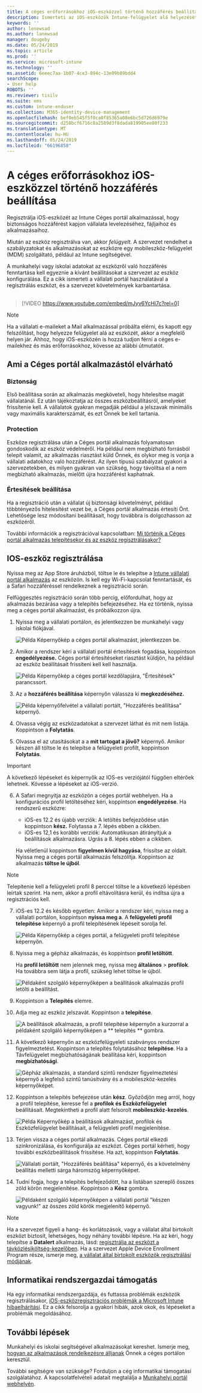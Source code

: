 ```yaml
---
title: A céges erőforrásokhoz iOS-eszközzel történő hozzáférés beállítása | Microsoft Docs
description: Ismerteti az iOS-eszközök Intune-felügyelet alá helyezését
keywords: ''
author: lenewsad
ms.author: lanewsad
manager: dougeby
ms.date: 05/24/2019
ms.topic: article
ms.prod: ''
ms.service: microsoft-intune
ms.technology: ''
ms.assetid: 6eeec7aa-1b07-4ce3-894c-13e09b89bdd4
searchScope:
- User help
ROBOTS: ''
ms.reviewer: tisilv
ms.suite: ems
ms.custom: intune-enduser
ms.collection: M365-identity-device-management
ms.openlocfilehash: bef0eb545f5f0ca0f85365a08e6bc5d726d6979e
ms.sourcegitcommit: d258bcf6716c8a2589d3f8dada819905ee80f233
ms.translationtype: MT
ms.contentlocale: hu-HU
ms.lasthandoff: 05/24/2019
ms.locfileid: "66196858"
---
```

# <a name="set-up-ios-device-access-to-your-company-resources"></a>A céges erőforrásokhoz iOS-eszközzel történő hozzáférés beállítása  

Regisztrálja iOS-eszközét az Intune Céges portál alkalmazással, hogy biztonságos hozzáférést kapjon vállalata levelezéséhez, fájljaihoz és alkalmazásaihoz.

Miután az eszköz regisztrálva van, akkor *felügyelt*. A szervezet rendelhet a szabályzatokat és alkalmazásokat az eszközre egy mobileszköz-felügyelet (MDM) szolgáltató, például az Intune segítségével.  

A munkahelyi vagy iskolai adatokat az eszközről való hozzáférés fenntartása kell egyeznie a kívánt beállításokat a szervezet az eszköz konfigurálása. Ez a cikk ismerteti a vállalati portál használatával a regisztrálás eszközt, és a szervezet követelmények karbantartása.  
</br>
> [!VIDEO https://www.youtube.com/embed/mJyv6YcHi7c?rel=0]

> [!NOTE]
> Ha a vállalati e-maileket a Mail alkalmazással próbálta elérni, és kapott egy felszólítást, hogy helyezze felügyelet alá az eszközét, akkor a megfelelő helyen jár. Ahhoz, hogy iOS-eszközén is hozzá tudjon férni a céges e-mailekhez és más erőforrásokhoz, kövesse az alábbi útmutatót.  

## <a name="what-to-expect-from-the-company-portal-app"></a>Ami a Céges portál alkalmazástól elvárható  

### <a name="security"></a>Biztonság  
Első beállítása során az alkalmazás megköveteli, hogy hitelesítse magát vállalatánál. Ez után tájékoztatja az összes eszközbeállításról, amelyeket frissítenie kell. A vállalatok gyakran megadják például a jelszavak minimális vagy maximális karakterszámát, és ezt Önnek be kell tartania.

### <a name="protection"></a>Protection  
Eszköze regisztrálása után a Céges portál alkalmazás folyamatosan gondoskodik az eszköz védelméről. Ha például nem megbízható forrásból telepít valamit, az alkalmazás riasztást küld Önnek, és olykor meg is vonja a vállalati adatokhoz való hozzáférést. Az ilyen típusú szabályzat gyakori a szervezetekben, és milyen gyakran van szükség, hogy távolítsa el a nem megbízható alkalmazás, mielőtt újra hozzáférést kaphatnak.  

### <a name="setting-notifications"></a>Értesítések beállítása  
Ha a regisztráció után a vállalat új biztonsági követelményt, például többtényezős hitelesítést vezet be, a Céges portál alkalmazás értesíti Önt. Lehetősége lesz módosítani beállításait, hogy továbbra is dolgozhasson az eszközéről.  

További információk a regisztrációval kapcsolatban: [Mi történik a Céges portál alkalmazás telepítésekor és az eszköz regisztrálásakor?](https://docs.microsoft.com//intune-user-help/what-happens-if-you-install-the-company-portal-app-and-enroll-your-device-in-intune-ios)  

## <a name="enroll-your-ios-device"></a>IOS-eszköz regisztrálása  

Nyissa meg az App Store áruházból, töltse le és telepítse a [Intune vállalati portál alkalmazás](install-and-sign-in-to-the-intune-company-portal-app-ios.md) az eszközön. Is kell egy Wi-Fi-kapcsolat fenntartását, és a Safari hozzáféréssel rendelkeznek a regisztráció során. 

Felfüggesztés regisztráció során több percig, előfordulhat, hogy az alkalmazás bezárása vagy a telepítés befejezéséhez. Ha ez történik, nyissa meg a céges portál alkalmazást, és próbálkozzon újra.  

1. Nyissa meg a vállalati portálon, és jelentkezzen be munkahelyi vagy iskolai fiókjával. 

    ![Példa Képernyőkép a céges portál alkalmazást, jelentkezzen be.](./media/ios-01-cp-enroll-1903.PNG)  

2. Amikor a rendszer kéri a vállalati portál értesítések fogadása, koppintson **engedélyezése.** Céges portál értesítéseket riasztást küldjön, ha például az eszköz beállításait frissíteni kell kell használja. 

    ![Példa Képernyőkép a céges portál kezdőlapjára, "Értesítések" parancssort.](./media/ios-04-cp-enroll-1903.PNG)  

3. Az a **hozzáférés beállítása** képernyőn válassza ki **megkezdéséhez.**  

     ![Példa képernyőfelvétel a vállalati portált, "Hozzáférés beállítása" képernyő.](./media/ios-05-cp-enroll-1903.PNG)  

4. Olvassa végig az eszközadatokat a szervezet láthat és mit nem listája. Koppintson a **Folytatás**.  

5. Olvassa el az utasításokat a a **mit tartogat a jövő?** képernyő. Amikor készen áll töltse le és telepítse a felügyeleti profilt, koppintson **Folytatás**.  

 > [!IMPORTANT]
> A következő lépéseket és képernyők az IOS-es verziójától függően eltérőek lehetnek. Kövesse a lépéseket az iOS-verzió. 

6. A Safari megnyitja az eszközön a céges portál webhelyen. Ha a konfigurációs profil letöltéséhez kéri, koppintson **engedélyezése**. Ha rendszerű eszközre:  
    * iOS-es 12.2 és újabb verziók: A letöltés befejeződése után koppintson **kész.** Folytassa a 7. lépés ebben a cikkben.
    * iOS-es 12,1 és korábbi verziók: Automatikusan átirányítjuk a beállítások alkalmazásra. Ugrás a 8. lépés ebben a cikkben.  
 
    Ha véletlenül koppintson **figyelmen kívül hagyása**, frissítse az oldalt. Nyissa meg a céges portál alkalmazás felszólítja. Koppintson az alkalmazás **töltse le újból**.

  > [!NOTE]
  > Telepítenie kell a felügyeleti profil 8 perccel töltse le a következő lépésben leírtak szerint. Ha nem, akkor a profil eltávolításra kerül, és indítsa újra a regisztrációs kell.  

7. iOS-es 12.2 és később egyetlen: Amikor a rendszer kéri, nyissa meg a vállalati portálon, koppintson **nyissa meg a**. A **felügyeleti profil telepítése** képernyő a profil telepítésének lépéseit sorolja fel.

    ![Példa Képernyőkép a céges portál, a felügyeleti profil telepítése képernyőn.](./media/ios-1904-settings-icon.PNG)  

8. Nyissa meg a gépház alkalmazás, és koppintson **profil letöltött**.  

    Ha **profil letöltött** nem jelennek meg, nyissa meg **általános** > **profilok**. Ha továbbra sem látja a profil, szükség lehet töltse le újból.  

    ![Példaként szolgáló képernyőképen a beállítások alkalmazás profil letölti a beállítást.](./media/ios-1904-settings-badge.PNG)  

9. Koppintson a **Telepítés** elemre.  
    
10. Adja meg az eszköz jelszavát. Koppintson a **telepítése**.    

    ![A beállítások alkalmazás, a profil telepítése képernyőn a kurzorral a példaként szolgáló képernyőképen a ** telepítés ** gombra.](./media/ios-1904-password-install.PNG)  


11. A következő képernyőn az eszközfelügyeleti szabványos rendszer figyelmeztetést. Koppintson a telepítés folytatásához **telepítése**. Ha a Távfelügyelet megbízhatóságának beállítása kéri, koppintson **megbízhatósági**.  

    ![Gépház alkalmazás, a standard szintű rendszer figyelmeztetési képernyő a legfelső szintű tanúsítvány és a mobileszköz-kezelés képernyőképet.](./media/ios-15-cp-enroll-1903.PNG)  

12. Koppintson a telepítés befejezése után **kész**. Győződjön meg arról, hogy a profil telepítése, keresse fel a **profilok és Eszközfelügyelet** beállításait. Megtekintheti a profil alatt felsorolt **mobileszköz-kezelés**.   

    ![Példa Képernyőkép a beállítások alkalmazást, profilok és Eszközfelügyelet beállításait, a felügyeleti profil megjelenítése.](./media/ios-00-cp-enroll-1903.PNG)  

13. Térjen vissza a céges portál alkalmazás. Céges portál elkezdi szinkronizálása, és konfigurálja az eszközt. Céges portál kérheti, hogy további eszközbeállítások frissítése. Ha azt, koppintson **Folytatás**.  

    ![Vállalati portált, "Hozzáférés beállítása" képernyő, és a követelmény beállítás melletti sárga háromszög képernyőképet.](./media/ios-12-cp-enroll-1903.PNG)  

14. Tudni fogja, hogy a telepítés befejeződött, ha a listában szereplő összes zöld körön megjelenítése. Koppintson a **Kész** gombra.   
    
    ![Példaként szolgáló képernyőképen a vállalati portál "készen vagyunk!" az összes zöld körök megjelenítő képernyő.](./media/ios-13-cp-enroll-1903.PNG)  

> [!Note]
> Ha a szervezet figyeli a hang- és korlátozások, vagy a vállalat által birtokolt eszközt biztosít, lehetséges, hogy néhány további lépésre. Ha az kéri, hogy telepítse a **Datalert** alkalmazás, lásd: [regisztrálja az eszközt a távközlésiköltség-kezelőben](enroll-your-device-with-telecom-expense-management-ios.md). Ha a szervezet Apple Device Enrollment Program része, ismerje meg, [a vállalat által birtokolt eszközök regisztrálási módjának](enroll-your-device-dep-ios.md).  

## <a name="it-administrator-support"></a>Informatikai rendszergazdai támogatás  
Ha egy informatikai rendszergazdája, és futtassa problémák eszközök regisztrálásakor, [iOS-eszközregisztrációs problémák a Microsoft Intune hibaelhárítási](https://support.microsoft.com/en-us/help/4039809). Ez a cikk felsorolja a gyakori hibák, azok okok, és lépéseket a problémák megoldásához.  

## <a name="next-steps"></a>További lépések  
Munkahelyi és iskolai segítségével alkalmazásokat kereshet. Ismerje meg, [hogyan az alkalmazások rendelkezésre álljanak](use-managed-apps-on-your-device-ios.md) Önnek a céges portálon keresztül.  

További segítségre van szüksége? Forduljon a cég informatikai támogatási szolgálatához. A kapcsolatfelvételi adatait megtalálja a [Munkahelyi portál webhelyén](https://go.microsoft.com/fwlink/?linkid=2010980).  
